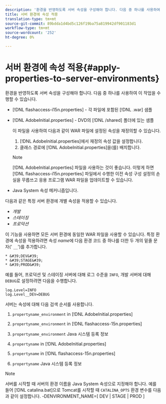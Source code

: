 ```yaml
---
description: '환경을 반영하도록 서버 속성을 구성해야 합니다. 다음 중 하나를 사용하여 이 작업을 수행할 수 있습니다. '
title: 서버 환경에 속성 적용
translation-type: tm+mt
source-git-commit: 89bdda1d4bd5c126f19ba75a819942df901183d1
workflow-type: tm+mt
source-wordcount: '252'
ht-degree: 0%

---
```



# 서버 환경에 속성 적용{#apply-properties-to-server-environments}

환경을 반영하도록 서버 속성을 구성해야 합니다. 다음 중 하나를 사용하여 이 작업을 수행할 수 있습니다.

* [!DNL flashaccess-i15n.properties] - 각 파일에 포함된  [!DNL .war] 샘플

* [!DNL AdobeInitial.properties] - DVD의  [!DNL /shared] 폴더에 있는 샘플

   이 파일을 사용하여 다음과 같이 WAR 파일에 설정된 속성을 재정의할 수 있습니다.

   1. [!DNL AdobeInitial.properties]에서 재정의 속성 값을 설정합니다.
   1. 클래스 경로에 [!DNL AdobeInitial.properties]을(를) 배치합니다.

   >[!NOTE]
   >
   >[!DNL AdobeInitial.properties] 파일을 사용하는 것이 좋습니다. 이렇게 하면 [!DNL flashaccess-i15n.properties] 파일에서 수행한 이전 속성 구성 설정의 손실을 무릅쓰고 응용 프로그램 WAR 파일을 업데이트할 수 있습니다.

* Java System 속성 메커니즘입니다.

다음과 같은 특정 서버 환경에 개별 속성을 적용할 수 있습니다.

* *개발*
* *스테이징*
* *프로덕션*

이 기능을 사용하면 모든 서버 환경에 동일한 WAR 파일을 사용할 수 있습니다. 특정 환경에 속성을 적용하려면 속성 *name*&#x200B;에 다음 환경 코드 중 하나를 더한 두 개의 밑줄 문자(&#39; `__`&#39;)를 추가합니다.

    * &#39;DEV&#39;
    * &#39;STAGE&#39;
    * &#39;PROD&#39;

<!--<a id="example_A7A58E3EE8DA4114B4F7A9EEB69D50CA"></a>-->

예를 들어, 프로덕션 및 스테이징 서버에 대해 로그 수준을 `INFO`, 개발 서버에 대해 `DEBUG`로 설정하려면 다음을 수행합니다.

```
log.Level=INFO  
log.Level__DEV=DEBUG 
```

서버는 속성에 대해 다음 검색 순서를 사용합니다.

1. `propertyname_environment` in  [!DNL AdobeInitial.properties]

1. `propertyname_environment` in  [!DNL flashaccess-15n.properties]

1. `propertyname_environment` Java 시스템 등록 정보
1. `propertyname` in  [!DNL AdobeInitial.properties]

1. `propertyname` in  [!DNL flashaccess-15n.properties]

1. `propertyname` Java 시스템 등록 정보

>[!NOTE]
>
>서버를 시작할 때 서버의 환경 이름을 Java System 속성으로 지정해야 합니다. 예를 들어 [!DNL catalina.bat]으로 Tomcat를 시작할 때 `CATALINA_OPTS` 환경 변수를 다음과 같이 설정합니다.
>-DENVIRONMENT_NAME=[ DEV | STAGE | PROD ]
